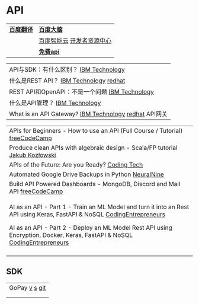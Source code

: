 # API

|                                        |                                                                                                                                                                             |
| -------------------------------------- | --------------------------------------------------------------------------------------------------------------------------------------------------------------------------- |
| [**百度翻译**](http://api.fanyi.baidu.com) | [**百度大脑**](http://ai.baidu.com)                                                                                                                                             |
|                                        | [百度智能云](https://cloud.baidu.com/)   [开发者资源中心](https://cloud.baidu.com/doc/API/index.html)                                                                                   |
|                                        | [**免费api**](https://www.google.com/search?q=%E5%85%8D%E8%B4%B9api\&oq=%E5%85%8D%E8%B4%B9api\&aqs=chrome..69i57j69i65l2.1774j0j15\&client=ubuntu\&sourceid=chrome\&ie=UTF-8) |

|                                                                                                                                                                        |
| ---------------------------------------------------------------------------------------------------------------------------------------------------------------------- |
| API与SDK：有什么区别？ [IBM Technology](https://www.youtube.com/watch?v=kG-fLp9BTRo)                                                                                           |
| 什么是REST API？ [IBM Technology](https://www.youtube.com/watch?v=lsMQRaeKNDk)  [redhat](https://www.redhat.com/zh/topics/api/what-is-a-rest-api)                          |
| REST API和OpenAPI：不是一个问题 [IBM Technology](https://www.youtube.com/watch?v=pRS9LRBgjYg)                                                                                  |
| 什么是API管理？ [IBM Technology](https://www.youtube.com/watch?v=fh3VaXLzH5Y)                                                                                                |
| What is an API Gateway? [IBM Technology](https://www.youtube.com/watch?v=hWRRdICvMNs) [redhat](https://www.redhat.com/zh/topics/api/what-does-an-api-gateway-do) API网关 |

|                                                                                                                                                                                                                                                                                                                                                                                             |
| ------------------------------------------------------------------------------------------------------------------------------------------------------------------------------------------------------------------------------------------------------------------------------------------------------------------------------------------------------------------------------------------- |
| APIs for Beginners - How to use an API (Full Course / Tutorial) [freeCodeCamp](https://www.youtube.com/watch?v=GZvSYJDk-us)                                                                                                                                                                                                                                                                 |
| Produce clean APIs with algebraic design - Scala/FP tutorial [Jakub Kozłowski](https://www.youtube.com/watch?v=zK\_URjMLStA)                                                                                                                                                                                                                                                                |
| APIs of the Future: Are you Ready? [Coding Tech](https://www.youtube.com/watch?v=lEVmaShI0Z0)                                                                                                                                                                                                                                                                                               |
| Automated Google Drive Backups in Python [NeuralNine](https://www.youtube.com/watch?v=fkWM7A-MxR0)                                                                                                                                                                                                                                                                                          |
| Build API Powered Dashboards - MongoDB, Discord and Mail API [freeCodeCamp](https://www.youtube.com/watch?v=ccfpj4eD6YM)                                                                                                                                                                                                                                                                    |
| <p>AI as an API - Part 1 - Train an ML Model and turn it into an Rest API using Keras, FastAPI &#x26; NoSQL <a href="https://www.youtube.com/watch?v=56qQNcHJxyQ">CodingEntrepreneurs</a></p><p>AI as an API - Part 2 - Deploy an ML Model Rest API using Encryption, Docker, Keras, FastAPI &#x26; NoSQL <a href="https://www.youtube.com/watch?v=nTdMjFcK3SM">CodingEntrepreneurs</a></p> |
|                                                                                                                                                                                                                                                                                                                                                                                             |

## SDK

|                                                                                                                                   |
| --------------------------------------------------------------------------------------------------------------------------------- |
| GoPay [v](https://www.douyin.com/video/7029148768914132254) [s](https://www.gopay.com/en/) [git](https://github.com/go-pay/gopay) |
|                                                                                                                                   |
|                                                                                                                                   |

